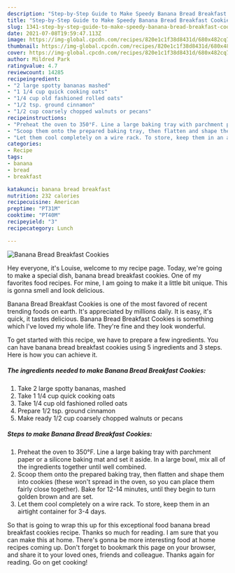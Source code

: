 ```yaml
---
description: "Step-by-Step Guide to Make Speedy Banana Bread Breakfast Cookies"
title: "Step-by-Step Guide to Make Speedy Banana Bread Breakfast Cookies"
slug: 1341-step-by-step-guide-to-make-speedy-banana-bread-breakfast-cookies
date: 2021-07-08T19:59:47.113Z
image: https://img-global.cpcdn.com/recipes/820e1c1f38d8431d/680x482cq70/banana-bread-breakfast-cookies-recipe-main-photo.jpg
thumbnail: https://img-global.cpcdn.com/recipes/820e1c1f38d8431d/680x482cq70/banana-bread-breakfast-cookies-recipe-main-photo.jpg
cover: https://img-global.cpcdn.com/recipes/820e1c1f38d8431d/680x482cq70/banana-bread-breakfast-cookies-recipe-main-photo.jpg
author: Mildred Park
ratingvalue: 4.7
reviewcount: 14285
recipeingredient:
- "2 large spotty bananas mashed"
- "1 1/4 cup quick cooking oats"
- "1/4 cup old fashioned rolled oats"
- "1/2 tsp. ground cinnamon"
- "1/2 cup coarsely chopped walnuts or pecans"
recipeinstructions:
- "Preheat the oven to 350°F. Line a large baking tray with parchment paper or a silicone baking mat and set it aside. In a large bowl, mix all of the ingredients together until well combined."
- "Scoop them onto the prepared baking tray, then flatten and shape them into cookies (these won&#39;t spread in the oven, so you can place them fairly close together). Bake for 12-14 minutes, until they begin to turn golden brown and are set."
- "Let them cool completely on a wire rack. To store, keep them in an airtight container for 3-4 days."
categories:
- Recipe
tags:
- banana
- bread
- breakfast

katakunci: banana bread breakfast 
nutrition: 232 calories
recipecuisine: American
preptime: "PT31M"
cooktime: "PT40M"
recipeyield: "3"
recipecategory: Lunch

---
```



![Banana Bread Breakfast Cookies](https://img-global.cpcdn.com/recipes/820e1c1f38d8431d/680x482cq70/banana-bread-breakfast-cookies-recipe-main-photo.jpg)

Hey everyone, it's Louise, welcome to my recipe page. Today, we're going to make a special dish, banana bread breakfast cookies. One of my favorites food recipes. For mine, I am going to make it a little bit unique. This is gonna smell and look delicious.



Banana Bread Breakfast Cookies is one of the most favored of recent trending foods on earth. It's appreciated by millions daily. It is easy, it's quick, it tastes delicious. Banana Bread Breakfast Cookies is something which I've loved my whole life. They're fine and they look wonderful.


To get started with this recipe, we have to prepare a few ingredients. You can have banana bread breakfast cookies using 5 ingredients and 3 steps. Here is how you can achieve it.

<!--inarticleads1-->

##### The ingredients needed to make Banana Bread Breakfast Cookies:

1. Take 2 large spotty bananas, mashed
1. Take 1 1/4 cup quick cooking oats
1. Take 1/4 cup old fashioned rolled oats
1. Prepare 1/2 tsp. ground cinnamon
1. Make ready 1/2 cup coarsely chopped walnuts or pecans




<!--inarticleads2-->

##### Steps to make Banana Bread Breakfast Cookies:

1. Preheat the oven to 350°F. Line a large baking tray with parchment paper or a silicone baking mat and set it aside. In a large bowl, mix all of the ingredients together until well combined.
1. Scoop them onto the prepared baking tray, then flatten and shape them into cookies (these won&#39;t spread in the oven, so you can place them fairly close together). Bake for 12-14 minutes, until they begin to turn golden brown and are set.
1. Let them cool completely on a wire rack. To store, keep them in an airtight container for 3-4 days.




So that is going to wrap this up for this exceptional food banana bread breakfast cookies recipe. Thanks so much for reading. I am sure that you can make this at home. There's gonna be more interesting food at home recipes coming up. Don't forget to bookmark this page on your browser, and share it to your loved ones, friends and colleague. Thanks again for reading. Go on get cooking!
